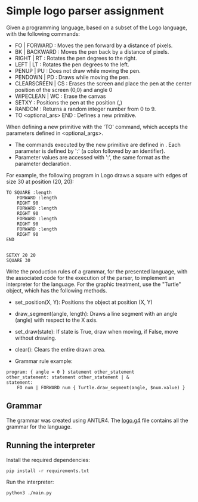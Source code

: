 # Simple logo parser assignment

Given a programming language, based on a subset of the Logo language, with the following commands:
- FO <num> | FORWARD <num> : Moves the pen forward by a distance of <num> pixels.
- BK <num> | BACKWARD <num> : Moves the pen back by a distance of <num> pixels.
- RIGHT <angle> | RT <angle> : Rotates the pen <angle> degrees to the right.
- LEFT <angle> | LT <angle> : Rotates the pen <angle> degrees to the left.
- PENUP | PU : Does not draw while moving the pen.
- PENDOWN | PD : Draws while moving the pen.
- CLEARSCREEN | CS : Erases the screen and place the pen at the center position of the screen (0,0) and angle 0
- WIPECLEAN | WC : Erase the canvas
- SETXY <x> <y> : Positions the pen at the position (<x>,<y>)
- RANDOM : Returns a random integer number from 0 to 9.
- TO <id> <optional_ars> <body> END : Defines a new primitive.

When defining a new primitive with the 'TO' command, <id> which accepts the parameters defined in <optional_args>.
- The commands executed by the new primitive are defined in <body>. Each parameter is defined by ':<id>' (a colon followed by an identifier).
- Parameter values are accessed with ':<id>', the same format as the parameter declaration.


For example, the following program in Logo draws a square with edges of size 30 at position (20, 20):

```soon
TO SQUARE :length
    FORWARD :length
    RIGHT 90
    FORWARD :length
    RIGHT 90
    FORWARD :length
    RIGHT 90
    FORWARD :length
    RIGHT 90
END


SETXY 20 20
SQUARE 30
```

Write the production rules of a grammar, for the presented language, with the associated code for the execution of the parser, to implement an interpreter for the language.
For the graphic treatment, use the "Turtle" object, which has the following methods.
- set_position(X, Y): Positions the object at position (X, Y)
- draw_segment(angle, length): Draws a line segment with an angle (angle) with respect to the X axis.
- set_draw(state): If state is True, draw when moving, if False, move without drawing.
- clear(): Clears the entire drawn area.

- Grammar rule example:

```soon
program: { angle = 0 } statement other_statement
other_statement: statement other_statement | &
statement:
    FO num | FORWARD num { Turtle.draw_segment(angle, $num.value) }
```

## Grammar

The grammar was created using ANTLR4. The [logo.g4](./logo.g4) file contains all the grammar for the language.

## Running the interpreter

Install the required dependencies:

```shell
pip install -r requirements.txt
```

Run the interpreter:

```shell
python3 ./main.py
```